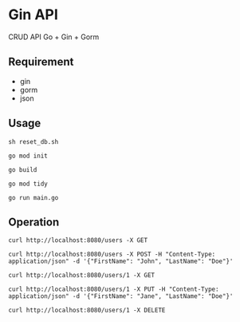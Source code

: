 # Gin API
CRUD API
Go + Gin + Gorm

## Requirement
* gin
* gorm
* json

## Usage

`sh reset_db.sh`

`go mod init`

`go build`

`go mod tidy`

`go run main.go`

## Operation

`curl http://localhost:8080/users -X GET`

`curl http://localhost:8080/users -X POST -H "Content-Type: application/json" -d '{"FirstName": "John", "LastName": "Doe"}'`

`curl http://localhost:8080/users/1 -X GET`

`curl http://localhost:8080/users/1 -X PUT -H "Content-Type: application/json" -d '{"FirstName": "Jane", "LastName": "Doe"}'`

`curl http://localhost:8080/users/1 -X DELETE`
